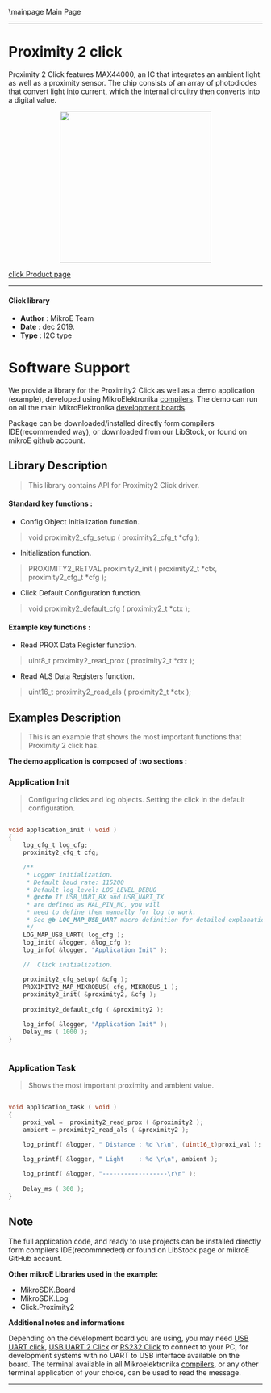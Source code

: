 \mainpage Main Page
 
 

---
# Proximity 2 click

Proximity 2 Click features MAX44000, an IC that integrates an ambient light as well as a proximity sensor. The chip consists of an array of photodiodes that convert light into current, which the internal circuitry then converts into a digital value.

<p align="center">
  <img src="https://download.mikroe.com/images/click_for_ide/proximity2_click.png" height=300px>
</p>

[click Product page](https://www.mikroe.com/proximity-2-click)

---


#### Click library 

- **Author**        : MikroE Team
- **Date**          : dec 2019.
- **Type**          : I2C type


# Software Support

We provide a library for the Proximity2 Click 
as well as a demo application (example), developed using MikroElektronika 
[compilers](https://shop.mikroe.com/compilers). 
The demo can run on all the main MikroElektronika [development boards](https://shop.mikroe.com/development-boards).

Package can be downloaded/installed directly form compilers IDE(recommended way), or downloaded from our LibStock, or found on mikroE github account. 

## Library Description

> This library contains API for Proximity2 Click driver.

#### Standard key functions :

- Config Object Initialization function.
> void proximity2_cfg_setup ( proximity2_cfg_t *cfg ); 
 
- Initialization function.
> PROXIMITY2_RETVAL proximity2_init ( proximity2_t *ctx, proximity2_cfg_t *cfg );

- Click Default Configuration function.
> void proximity2_default_cfg ( proximity2_t *ctx );


#### Example key functions :

- Read PROX Data Register function.
> uint8_t proximity2_read_prox ( proximity2_t *ctx );
 
- Read ALS Data Registers function.
> uint16_t proximity2_read_als ( proximity2_t *ctx );

## Examples Description

> 
> This is an example that shows the most important
> functions that Proximity 2 click has.
> 

**The demo application is composed of two sections :**

### Application Init 

>
> Configuring clicks and log objects.
> Setting the click in the default configuration.
> 

```c

void application_init ( void )
{
    log_cfg_t log_cfg;
    proximity2_cfg_t cfg;

    /** 
     * Logger initialization.
     * Default baud rate: 115200
     * Default log level: LOG_LEVEL_DEBUG
     * @note If USB_UART_RX and USB_UART_TX 
     * are defined as HAL_PIN_NC, you will 
     * need to define them manually for log to work. 
     * See @b LOG_MAP_USB_UART macro definition for detailed explanation.
     */
    LOG_MAP_USB_UART( log_cfg );
    log_init( &logger, &log_cfg );
    log_info( &logger, "Application Init" );
    
    //  Click initialization.

    proximity2_cfg_setup( &cfg );
    PROXIMITY2_MAP_MIKROBUS( cfg, MIKROBUS_1 );
    proximity2_init( &proximity2, &cfg );
    
    proximity2_default_cfg ( &proximity2 );
    
    log_info( &logger, "Application Init" );
    Delay_ms ( 1000 );
}
  
```

### Application Task

>
> Shows the most important proximity and ambient value.
> 

```c

void application_task ( void )
{
    proxi_val =  proximity2_read_prox ( &proximity2 );
    ambient = proximity2_read_als ( &proximity2 );

    log_printf( &logger, " Distance : %d \r\n", (uint16_t)proxi_val );
    
    log_printf( &logger, " Light    : %d \r\n", ambient );

    log_printf( &logger, "------------------\r\n" );
    
    Delay_ms ( 300 );
}

```

## Note


The full application code, and ready to use projects can be  installed directly form compilers IDE(recommneded) or found on LibStock page or mikroE GitHub accaunt.

**Other mikroE Libraries used in the example:** 

- MikroSDK.Board
- MikroSDK.Log
- Click.Proximity2

**Additional notes and informations**

Depending on the development board you are using, you may need 
[USB UART click](https://shop.mikroe.com/usb-uart-click), 
[USB UART 2 Click](https://shop.mikroe.com/usb-uart-2-click) or 
[RS232 Click](https://shop.mikroe.com/rs232-click) to connect to your PC, for 
development systems with no UART to USB interface available on the board. The 
terminal available in all Mikroelektronika 
[compilers](https://shop.mikroe.com/compilers), or any other terminal application 
of your choice, can be used to read the message.



---
